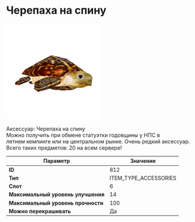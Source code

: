 # Черепаха на спину

![Item Image](../img/812.webp?raw=true)

Аксессуар: Черепаха на спину<br>Можно получить при обмене статуэтки годовщины у НПС в<br>летнем кемпинге или на центральном рынке. Очень редкий аксессуар.<br>Всего таких предметов: 20 на всем сервере!


| Параметр | Значение |
|----------|----------|
| **ID** | 812 |
| **Тип** | ITEM_TYPE_ACCESSORIES |
| **Слот** | 6 |
| **Максимальный уровень улучшения** | 14 |
| **Максимальный уровень прочности** | 100 |
| **Можно перекрашивать** | Да |

